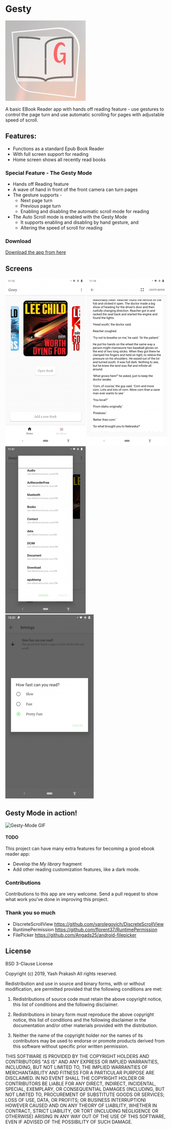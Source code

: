 # Gesty
![Something](https://github.com/yashprakash13/Gesty/blob/master/logo.jpg "Gesty - The Reader")

A basic EBook Reader app with hands off reading feature - use gestures to control the page turn and use automatic scrolling for pages with adjustable speed of scroll.

## Features:
* Functions as a standard Epub Book Reader
* With full screen support for reading
* Home screen shows all recently read books

### Special Feature - The Gesty Mode
* Hands off Reading feature
* A wave of hand in front of the front camera can turn pages
* The gesture supports - 
  * Next page turn
  * Previous page turn
  * Enabling and disabling the automatic scroll mode for reading
* The Auto Scroll mode is enabled with the Gesty Mode
  * It supports enabling and disabling by hand gesture, and
  * Altering the speed of scroll for reading

### Download
[Download the app from here](https://github.com/yashprakash13/Gesty/releases/download/v1.0/gesty-release.apk)

## Screens
![1](https://github.com/yashprakash13/Gesty/blob/master/Screenshots/1.png) ![2](https://github.com/yashprakash13/Gesty/blob/master/Screenshots/2.png)
![3](https://github.com/yashprakash13/Gesty/blob/master/Screenshots/3.png)
![4](https://github.com/yashprakash13/Gesty/blob/master/Screenshots/4.png)

## Gesty Mode in action!
![Gesty-Mode GIF](https://github.com/yashprakash13/Gesty/blob/master/gestymode.gif)

#### TODO
This project can have many extra features for becoming a good ebook reader app:
* Develop the *My library* fragment
* Add other reading customization features, like a dark mode.

### Contributions
Contributions to this app are very welcome. Send a pull request to show what work you've done in improving this project.

### Thank you so much
* DiscreteScrollView   https://github.com/yarolegovich/DiscreteScrollView
* RuntimePermission    https://github.com/florent37/RuntimePermission
* FilePicker           https://github.com/Angads25/android-filepicker

## License
BSD 3-Clause License

Copyright (c) 2019, Yash Prakash
All rights reserved.

Redistribution and use in source and binary forms, with or without
modification, are permitted provided that the following conditions are met:

1. Redistributions of source code must retain the above copyright notice, this
   list of conditions and the following disclaimer.

2. Redistributions in binary form must reproduce the above copyright notice,
   this list of conditions and the following disclaimer in the documentation
   and/or other materials provided with the distribution.

3. Neither the name of the copyright holder nor the names of its
   contributors may be used to endorse or promote products derived from
   this software without specific prior written permission.

THIS SOFTWARE IS PROVIDED BY THE COPYRIGHT HOLDERS AND CONTRIBUTORS "AS IS"
AND ANY EXPRESS OR IMPLIED WARRANTIES, INCLUDING, BUT NOT LIMITED TO, THE
IMPLIED WARRANTIES OF MERCHANTABILITY AND FITNESS FOR A PARTICULAR PURPOSE ARE
DISCLAIMED. IN NO EVENT SHALL THE COPYRIGHT HOLDER OR CONTRIBUTORS BE LIABLE
FOR ANY DIRECT, INDIRECT, INCIDENTAL, SPECIAL, EXEMPLARY, OR CONSEQUENTIAL
DAMAGES (INCLUDING, BUT NOT LIMITED TO, PROCUREMENT OF SUBSTITUTE GOODS OR
SERVICES; LOSS OF USE, DATA, OR PROFITS; OR BUSINESS INTERRUPTION) HOWEVER
CAUSED AND ON ANY THEORY OF LIABILITY, WHETHER IN CONTRACT, STRICT LIABILITY,
OR TORT (INCLUDING NEGLIGENCE OR OTHERWISE) ARISING IN ANY WAY OUT OF THE USE
OF THIS SOFTWARE, EVEN IF ADVISED OF THE POSSIBILITY OF SUCH DAMAGE.
